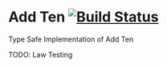 # Add Ten [![Build Status](https://travis-ci.org/ChristopherDavenport/addTen.svg?branch=master)](https://travis-ci.org/ChristopherDavenport/addTen)

Type Safe Implementation of Add Ten

TODO: Law Testing
